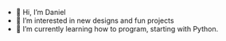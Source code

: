 - 👋 Hi, I’m Daniel
- 👀 I’m interested in new designs and fun projects
- 🌱 I’m currently learning how to program, starting with Python.

<!---
Popdgoo/Popdgoo is a ✨ special ✨ repository because its `README.md` (this file) appears on your GitHub profile.
You can click the Preview link to take a look at your changes.
--->
